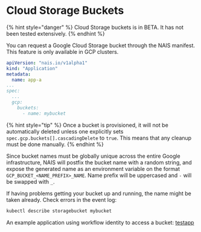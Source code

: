# Cloud Storage Buckets

{% hint style="danger" %}
Cloud Storage buckets is in BETA. It has not been tested extensively.
{% endhint %}

You can request a Google Cloud Storage bucket through the NAIS manifest. This feature is only available in GCP clusters.


``` yaml
apiVersion: "nais.io/v1alpha1"
kind: "Application"
metadata:
  name: app-a
...
spec:
  ...
  gcp:
    buckets:
      - name: mybucket
```

{% hint style="tip" %}
Once a bucket is provisioned, it will not be automatically deleted unless one explicitly sets `spec.gcp.buckets[].cascadingDelete` to `true`. This means that any cleanup must be done manually.
{% endhint %}

Since bucket names must be globally unique across the entire Google infrastructure, NAIS will postfix the bucket name with a random string, and expose the generated name as an environment variable on the format `GCP_BUCKET_<NAME_PREFIX>_NAME`. Name prefix will be uppercased and `-` will be swapped with `_`. 

If having problems getting your bucket up and running, the name might be taken already. Check errors in the event log:

```bash
kubectl describe storagebucket mybucket
```

An example application using workflow identity to access a bucket: [testapp](https://github.com/nais/testapp/blob/master/pkg/bucket/bucket.go)
